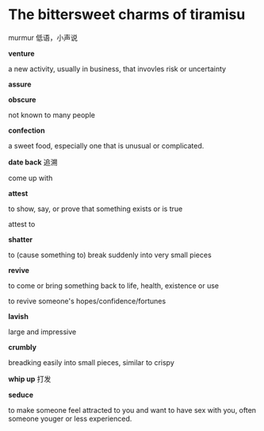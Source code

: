 # The bittersweet charms of tiramisu

murmur  低语，小声说

**venture**

a new activity, usually in business, that invovles risk or uncertainty

**assure**

**obscure**

not known to many people

**confection**

a sweet food, especially one that is unusual or complicated.

**date back** 追溯

come up with

**attest**

to show, say, or prove that something exists or is true

attest to

**shatter**

to (cause something to) break suddenly into very small pieces

**revive**

to come or bring something back to life, health, existence or use

to revive someone's hopes/confidence/fortunes

**lavish**

large and impressive

**crumbly**

breadking easily into small pieces, similar to crispy

**whip up** 打发

**seduce**

to make someone feel attracted to you and want to have sex with you, often someone youger or less experienced.